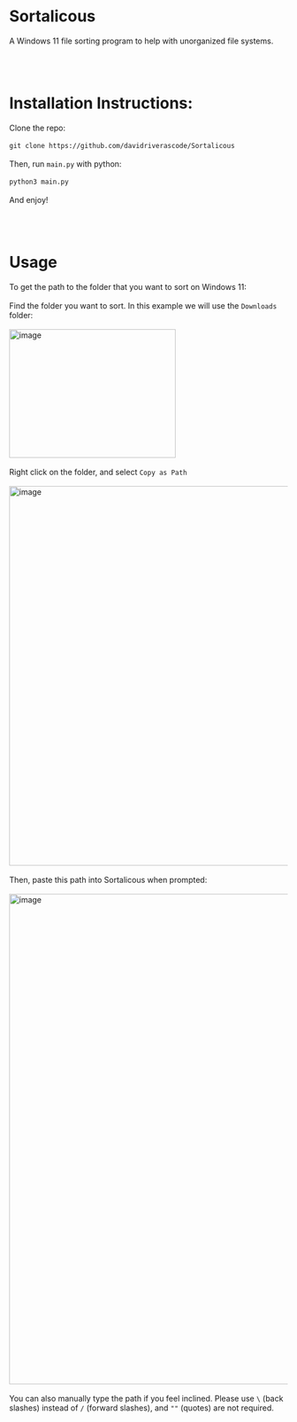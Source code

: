 # Sortalicous
A Windows 11 file sorting program to help with unorganized file systems. 

<br></br>



# Installation Instructions:
Clone the repo: <br></br>
`git clone https://github.com/davidriverascode/Sortalicous` <br></br>
Then, run `main.py` with python: <br></br>
`python3 main.py` <br></br>
And enjoy!

<br></br>

# Usage
To get the path to the folder that you want to sort on Windows 11: <br></br>
Find the folder you want to sort. In this example we will use the `Downloads` folder: <br></br>
<img width="301" height="232" alt="image" src="https://github.com/user-attachments/assets/410d8a74-07b5-4cdf-8321-a3b5ae15d35a" /> <br></br>
Right click on the folder, and select `Copy as Path` <br></br>
<img width="752" height="685" alt="image" src="https://github.com/user-attachments/assets/ee5eea67-95aa-488a-b124-dae3fa38325e" /> <br></br>
Then, paste this path into Sortalicous when prompted: <br></br>
<img width="895" height="885" alt="image" src="https://github.com/user-attachments/assets/a84aabd3-6b02-42ec-8d71-68ea34750c1a" /> <br></br>
You can also manually type the path if you feel inclined. Please use `\` (back slashes) instead of `/` (forward slashes), and `""` (quotes) are not required.
